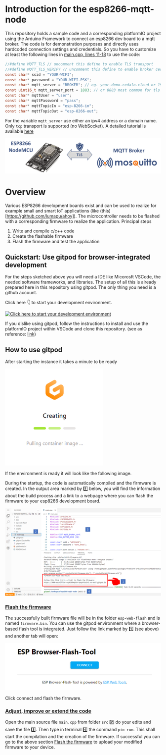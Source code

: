 # Introduction for the esp8266-mqtt-node
This repository holds a sample code and a corresponding platformIO project using the Arduino Framework to connect an esp8266 dev board to a mqtt broker.
The code is for demonstration purposes and directly uses hardcoded connection settings and credentials. So you have to customize at least the following lines in [main.cpp, lines 11-18](blob/main/src/main.cpp) to use the code:
```c
//#define MQTT_TLS // uncomment this define to enable TLS transport
//#define MQTT_TLS_VERIFY // uncomment this define to enable broker certificate verification
const char* ssid = "YOUR-WIFI";
const char* password = "YOUR-WIFI-PSK";
const char* mqtt_server = "BROKER"; // eg. your-demo.cedalo.cloud or 192.168.1.11
const uint16_t mqtt_server_port = 1883; // or 8883 most common for tls transport
const char* mqttUser = "user";
const char* mqttPassword = "pass";
const char* mqttTopicIn = "esp-8266-in";
const char* mqttTopicOut = "esp-8266-out";
```
For the variable ```mqtt_server``` use either an ipv4 address or a domain name. Only ```tcp``` transport is supported (no WebSocket).
A detailed tutorial is available [here](https://cedalo.com/blog/)

![](doc/esp8266_mosquitto_connection.png)

# Overview
Various ESP8266 development boards exist and can be used to realize for example small and smart IoT applications (like (this)[https://github.com/lumapu/ahoy]). The microcontroller needs to be flashed with a corresponding firmware to realize the application. 
Principal steps
1. Write and compile c/c++ code
2. Create the flashable firmware
3. Flash the firmware and test the application

## Quickstart: Use gitpod for browser-integrated development
For the steps sketched above you will need a IDE like Micorosft VSCode, the needed software frameworks, and libraries.
The setup of all this is already prepared here in this repository using gitpod. The only thing you need is a github account.

Click here 👇 to start your development environment.

[![Click here to start your development environment](https://gitpod.io/button/open-in-gitpod.svg)](https://gitpod.io/#https://github.com/aschiffler/esp8266-mqtt-node)

If you dislike using gitpod, follow the instructions to install and use the platformIO project within VSCode and clone this repository. (see as reference: [link](https://randomnerdtutorials.com/vs-code-platformio-ide-esp32-esp8266-arduino/))

## How to use gitpod
After starting the instance it takes a minute to be ready

![](doc/gitpod_pulling_image.png)

If the environment is ready it will look like the following image.

During the startup, the code is automatically compiled and the firmware is created. In the output area marked by 1️⃣ below, you will find the information about the build process and a link to a webpage where you can flash the firmware to your esp8266 development board.

![](doc/gitpod_overview.png)

### [Flash the firmware](#flash)
The successfully built firmware file will be in the folder ```esp-web-flash```  and is named ```firmware.bin```.
You can use the gitpod environment where a browser-based flash tool is integrated. Just follow the link marked by 1️⃣ (see above) and another tab will open:

![](doc/flash_tool.png)

Click connect and flash the firmware.

### [Adjust, improve or extend the code](#edit)
Open the main source file ```main.cpp``` from folder ```src``` 2️⃣ do your edits and save the file 3️⃣. Then type in terminal 4️⃣ the command ```pio run```. This shall start the compilation and the creation of the firmware. If successful you can go to the above section [Flash the firmware](#flash) to upload your modified firmware to your device.